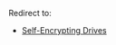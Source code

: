 Redirect to:

*   [Self-Encrypting Drives](/index.php?title=Self-Encrypting_Drives&redirect=no "Self-Encrypting Drives")